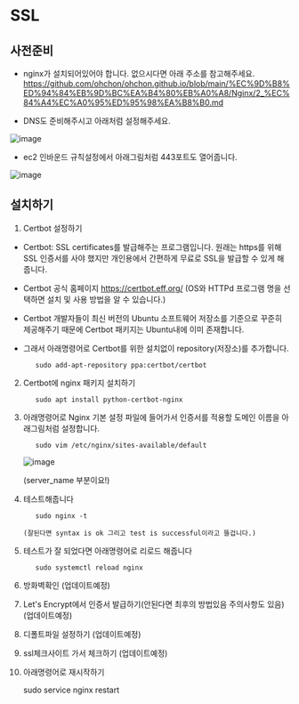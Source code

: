 # SSL
## 사전준비
* nginx가 설치되어있어야 합니다. 없으시다면 아래 주소를 참고해주세요. 
https://github.com/ohchon/ohchon.github.io/blob/main/%EC%9D%B8%ED%94%84%EB%9D%BC%EA%B4%80%EB%A0%A8/Nginx/2_%EC%84%A4%EC%A0%95%ED%95%98%EA%B8%B0.md

* DNS도 준비해주시고 아래처럼 설정해주세요. 

![image](https://user-images.githubusercontent.com/90609214/152682817-5f1c21ec-728a-4cc0-8ed6-7d22710e6220.png)

* ec2 인바운드 규칙설정에서 아래그림처럼 443포트도 열어줍니다.

![image](https://user-images.githubusercontent.com/90609214/152682979-9c60e808-7ddf-4402-b96c-fa0d10a70aad.png)





## 설치하기
1. Certbot 설정하기
* Certbot: SSL certificates를 발급해주는 프로그램입니다. 원래는 https를 위해 SSL 인증서를 사야 했지만 개인용에서 간편하게 무료로 SSL을 발급할 수 있게 해줍니다.

* Certbot 공식 홈페이지 https://certbot.eff.org/ (OS와 HTTPd 프로그램 명을 선택하면 설치 및 사용 방법을 알 수 있습니다.)

*  Certbot 개발자들이 최신 버전의 Ubuntu 소프트웨어 저장소를 기준으로 꾸준히 제공해주기 때문에 Certbot 패키지는 Ubuntu내에 이미 존재합니다.

*  그래서 아래명령어로 Certbot를 위한 설치없이 repository(저장소)를 추가합니다.

          sudo add-apt-repository ppa:certbot/certbot
 
2. Certbot에 nginx 패키지 설치하기

          sudo apt install python-certbot-nginx
      
3. 아래명령어로 Nginx 기본 설정 파일에 들어가서 인증서를 적용할 도메인 이름을 아래그림처럼 설정합니다. 

          sudo vim /etc/nginx/sites-available/default
      
      ![image](https://user-images.githubusercontent.com/90609214/152683291-7ea1cd9b-1efc-4b02-81f3-84c67d6f1b2c.png)
      
      (server_name 부분이요!)

      
4. 테스트해줍니다 

          sudo nginx -t
          
       (잘된다면 syntax is ok 그리고 test is successful이라고 뜰겁니다.)
       
5. 테스트가 잘 되었다면 아래명령어로 리로드 해줍니다

          sudo systemctl reload nginx
          
6. 방화벽확인
(업데이트예정)
7. Let's Encrypt에서 인증서 발급하기(안된다면 최후의 방법있음 주의사항도 있음)
(업데이트예정)
8. 디폴트파일 설정하기
(업데이트예정) 
9. ssl체크사이트 가서 체크하기
(업데이트예정)
10. 아래명령어로 재시작하기

      sudo service nginx restart
